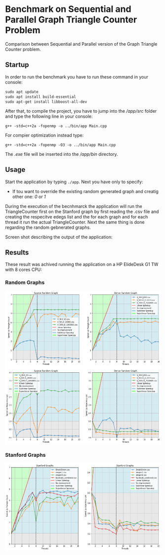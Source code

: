 # Benchmark on Sequential and Parallel Graph Triangle Counter Problem
Comparison between Sequential and Parallel version of the Graph Triangle Counter problem.

## Startup
In order to run the benchmark you have to run these command in your console:
```
sudo apt update
sudo apt install build-essential
sudo apt-get install libboost-all-dev
```

After that, to compile the project, you have to jump into the */app/src* folder and type the following line in your console:

```
g++ -std=c++2a -fopenmp -o ../bin/app Main.cpp
```

For compier optimization instead type:
```
g++ -std=c++2a -fopenmp -O3 -o ../bin/app Main.cpp
```

The *.exe* file will be inserted into the */app/bin* directory.

## Usage
Start the application by typing ```./app```. Next you have only to specify:
* If tou want to override the existing random generated graph and creatig other one:  _0_ or _1_

During the execution of the becnhmarck the application will run the TriangleCounter first on the Stanford graph by first reading the .csv file and creating the respecitve edegs list and the for each graph and for each thread it run the actual TriangleCounter. Next the same thing is done regarding the random gebnerated graphs.

Screen shot describing the output of the application:

## Results
These result was achived running the application on a HP ElideDesk G1 TW with 8 cores CPU:
### Random Graphs
![](graphs_result/O3_random.png)
### Stanford Graphs
![](graphs_result/O3_stan.png)